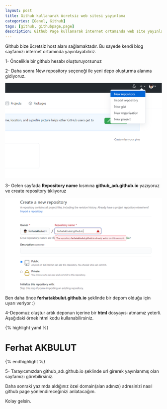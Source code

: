 ```yaml
---
layout: post
title: Github kullanarak ücretsiz web sitesi yayınlama
categories: [Genel, Github]
tags: [github, githubpage,page]
description: Github Page kullanarak internet ortamında web site yayınlama.
---
```


Github bize ücretsiz host alanı sağlamaktadır. Bu sayede kendi blog sayfamızı internet ortamında yayınlayabiliriz.

1- Öncelikle bir github hesabı oluşturuyorsunuz

2- Daha sonra New repository seçeneği ile yeni depo oluşturma alanına gidiyoruz.

<img src="https://raw.githubusercontent.com/ferhatakbulut/ferhatakbulut.github.io/main/image/g1.png">


3- Gelen sayfada **Repository name** kısmına **github_adı.github.io** yazıyoruz ve create repository tıklıyoruz

<img src="https://raw.githubusercontent.com/ferhatakbulut/ferhatakbulut.github.io/main/image/g2.png">


Ben daha önce **ferhatakbulut.github.io** şeklinde bir depom olduğu için uyarı veriyor :)

4-Depomuz oluştur artık deponun içerine bir **html** dosyayısı atmamız yeterli.
Aşağıdaki örnek html kodu kullanabilirsiniz.

{% highlight yaml %}
<!DOCTYPE html>
   <html>
      <body>
          <h1>Ferhat AKBULUT</h1>
      </body>
   </html> 
{% endhighlight %}

5- Tarayıcımızdan github_adı.github.io şeklinde url girerek yayınlanmış olan sayfamızı görebilirsiniz.


Daha sonraki yazımda aldığınız özel domain(alan adınızı) adresinizi nasıl github page yönlendireceğinizi anlatacağım.

Kolay gelsin.

